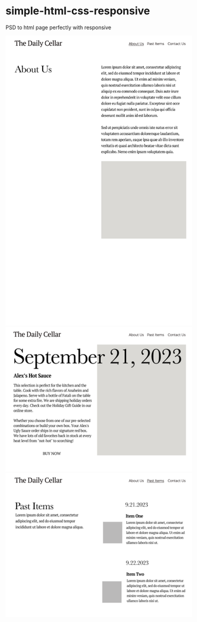 # simple-html-css-responsive
PSD to html page perfectly with responsive

<img src="./The Daily Cellar_AboutUs.png" />
<img src="./The Daily Cellar_home.png" />
<img src="./The Daily Cellar_Past Items.png" />
